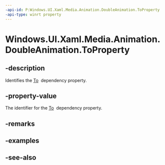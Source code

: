 ```yaml
---
-api-id: P:Windows.UI.Xaml.Media.Animation.DoubleAnimation.ToProperty
-api-type: winrt property
---
```


<!-- Property syntax
public Windows.UI.Xaml.DependencyProperty ToProperty { get; }
-->

# Windows.UI.Xaml.Media.Animation.DoubleAnimation.ToProperty

## -description
Identifies the [To](doubleanimation_to.md)  dependency property.



## -property-value
The identifier for the [To](doubleanimation_to.md)  dependency property.

## -remarks

## -examples

## -see-also
